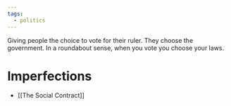 ```yaml
---
tags:
  - politics
---
```

Giving people the choice to vote for their ruler.
They choose the government.
In a roundabout sense, when you vote you choose your laws.
# Imperfections
- [[The Social Contract]]